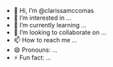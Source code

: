 - 👋 Hi, I’m @clarissamccomas
- 👀 I’m interested in ...
- 🌱 I’m currently learning ...
- 💞️ I’m looking to collaborate on ...
- 📫 How to reach me ...
- 😄 Pronouns: ...
- ⚡ Fun fact: ...

<!---
clarissamccomas/clarissamccomas is a ✨ special ✨ repository because its `README.md` (this file) appears on your GitHub profile.
You can click the Preview link to take a look at your changes.
--->
